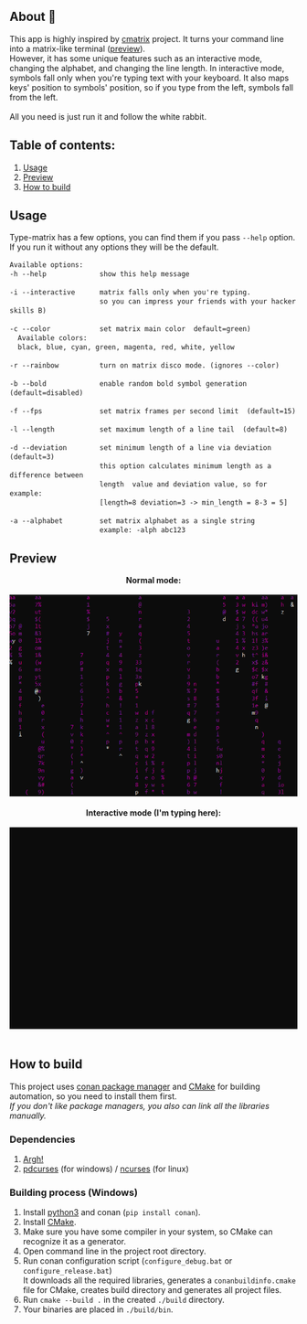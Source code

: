 ## About 🐇

This app is highly inspired by [cmatrix][cmatrix-repo] project. 
It turns your command line into a matrix-like terminal ([preview](#preview)).  
However, it has some unique features such as an interactive mode, changing the alphabet, and changing the line length. 
In interactive mode, symbols fall only when you're typing text with your keyboard. 
It also maps keys' position to symbols' position, so if you type from the left, symbols fall from the left.<br>
<br>
All you need is just run it and follow the white rabbit.

## Table of contents:

1. [Usage](#usage)
2. [Preview](#preview)
3. [How to build](#how-to-build)

## Usage

Type-matrix has a few options, you can find them if you pass `--help` option.<br>
If you run it without any options they will be the default.

```
Available options:   
-h --help             show this help message   

-i --interactive      matrix falls only when you're typing.    
                      so you can impress your friends with your hacker skills B)   

-c --color            set matrix main color  default=green)   
  Available colors:   
  black, blue, cyan, green, magenta, red, white, yellow   

-r --rainbow          turn on matrix disco mode. (ignores --color)   

-b --bold             enable random bold symbol generation  (default=disabled)   

-f --fps              set matrix frames per second limit  (default=15)   

-l --length           set maximum length of a line tail  (default=8)   

-d --deviation        set minimum length of a line via deviation (default=3)   
                      this option calculates minimum length as a difference between
                      length  value and deviation value, so for example:
                      [length=8 deviation=3 -> min_length = 8-3 = 5]   

-a --alphabet         set matrix alphabet as a single string   
                      example: -alph abc123  
```

## Preview

<p align="center">
  <b>Normal mode:</b> <br><br>
  <img width="600" src="https://github.com/Glitchy-Sheep/type-matrix/raw/assets/preview_normal_mode.gif"> <br><br>
  <b>Interactive mode (I'm typing here):</b> <br><br>
  <img width="600" src="https://github.com/Glitchy-Sheep/type-matrix/raw/assets/preview_interactive_mode.gif"><br><br>
</p>

## How to build
This project uses [conan package manager](https://conan.io/) 
and [CMake](https://cmake.org/) for building automation, so you need to install them first.<br>
_If you don't like package managers, you also can link all the libraries manually._

### Dependencies
  1. [Argh!](https://github.com/adishavit/argh)
  2. [pdcurses](https://pdcurses.org/) (for windows) / 
     [ncurses](https://invisible-island.net/ncurses/) (for linux)

### Building process (Windows)
  1. Install [python3](https://www.python.org/) and conan (`pip install conan`).
  2. Install [CMake](https://cmake.org/).
  3. Make sure you have some compiler in your system, so CMake can recognize it as a generator. 
  4. Open command line in the project root directory.
  5. Run conan configuration script (`configure_debug.bat` or `configure_release.bat`)<br>
     It downloads all the required libraries, generates a `conanbuildinfo.cmake` file for CMake, 
     creates build directory and generates all project files.<br>
  6. Run `cmake --build .` in the created `./build` directory.
  7. Your binaries are placed in `./build/bin`.  

[cmatrix-repo]: https://github.com/abishekvashok/cmatrix
